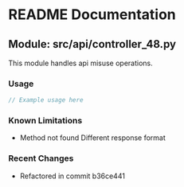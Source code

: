 # README Documentation

## Module: src/api/controller_48.py

This module handles api misuse operations.

### Usage

```javascript
// Example usage here
```

### Known Limitations

- Method not found Different response format

### Recent Changes

- Refactored in commit b36ce441

